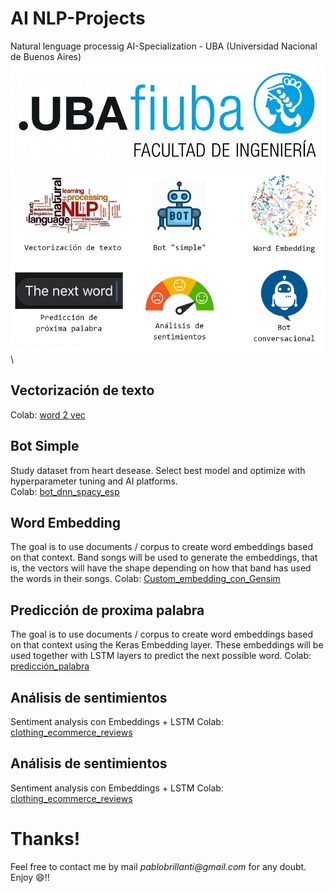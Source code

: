 # AI NLP-Projects

Natural lenguage processig AI-Specialization - UBA (Universidad Nacional de Buenos Aires)
![img2](images/logoFIUBA.jpg)\
![img1](images/NLP.jpg)\

## Vectorización de texto
Colab: [word 2 vec](https://github.com/Pbrillan/CEIA/blob/main/NLP/P_Brillanti_1a_word2vec_Modificado.ipynb)

## Bot Simple

Study dataset from heart desease. Select best model and optimize with hyperparameter tuning and AI platforms.\
Colab: [bot_dnn_spacy_esp](https://github.com/Pbrillan/CEIA/blob/main/NLP/Pbrillan_2b_bot_dnn_spacy_esp.ipynb)

## Word Embedding
The goal is to use documents / corpus to create word embeddings based on that context. Band songs will be used to generate the embeddings, that is, the vectors will have the shape depending on how that band has used the words in their songs.
Colab: [Custom_embedding_con_Gensim](https://github.com/Pbrillan/CEIA/blob/main/NLP/Pbrillan_3b_Custom_embedding_con_Gensim.ipynb)

## Predicción de proxima palabra
The goal is to use documents / corpus to create word embeddings based on that context using the Keras Embedding layer. These embeddings will be used together with LSTM layers to predict the next possible word.
Colab: [predicción_palabra](https://github.com/Pbrillan/CEIA/blob/main/NLP/Pbrillan_4d_predicci%C3%B3n_palabra.ipynb)

## Análisis de sentimientos
Sentiment analysis con Embeddings + LSTM
Colab: [clothing_ecommerce_reviews](https://github.com/Pbrillan/CEIA/blob/main/NLP/Pbrillan_5d_clothing_ecommerce_reviews.ipynb)

## Análisis de sentimientos
Sentiment analysis con Embeddings + LSTM
Colab: [clothing_ecommerce_reviews](https://github.com/Pbrillan/CEIA/blob/main/NLP/Pbrillan_5d_clothing_ecommerce_reviews.ipynb)


# Thanks!
Feel free to contact me by mail _pablobrillanti@gmail.com_ for any doubt.\
Enjoy :smile:!!
